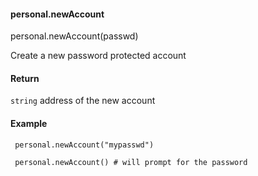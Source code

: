 
#### personal.newAccount

personal.newAccount(passwd)

Create a new password protected account

#### Return
`string` address of the new account

#### Example
` personal.newAccount("mypasswd")`

` personal.newAccount() # will prompt for the password`
